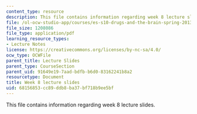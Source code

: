```yaml
---
content_type: resource
description: This file contains information regarding week 8 lecture slides.
file: /ol-ocw-studio-app/courses/es-s10-drugs-and-the-brain-spring-2013/68156853cc89ddb8ba37bf718b9ee5bf_MITES_S10S13_Week8.pdf
file_size: 1208086
file_type: application/pdf
learning_resource_types:
- Lecture Notes
license: https://creativecommons.org/licenses/by-nc-sa/4.0/
ocw_type: OCWFile
parent_title: Lecture Slides
parent_type: CourseSection
parent_uid: 91649e19-7aad-bdfb-b6d0-83162241b8a2
resourcetype: Document
title: Week 8 lecture slides
uid: 68156853-cc89-ddb8-ba37-bf718b9ee5bf
---
```

This file contains information regarding week 8 lecture slides.